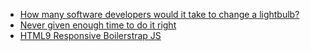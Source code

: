 * [How many software developers would it take to change a lightbulb?](http://tommorris.org/posts/8786)
* [Never given enough time to do it right](https://twitter.com/jaykreps/status/296459382718349314)
* [HTML9 Responsive Boilerstrap JS](http://html9responsiveboilerstrapjs.com)
